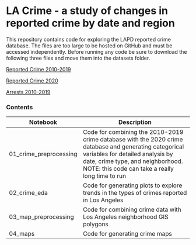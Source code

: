 # LA Crime - a study of changes in reported crime by date and region

This repository contains code for exploring the LAPD reported crime database. The files are too large to be hosted on GitHub and must be accessed independently. Before running any code be sure to download the following three files and move them into the datasets folder.

[Reported Crime 2010-2019](https://data.lacity.org/A-Safe-City/Crime-Data-from-2010-to-2019/63jg-8b9z)

[Reported Crime 2020](https://data.lacity.org/A-Safe-City/Crime-Data-from-2020-to-Present/2nrs-mtv8)

[Arrests 2010-2019](https://data.lacity.org/A-Safe-City/Arrest-Data-from-2010-to-2019/yru6-6re4)


### Contents

| Notebook | Description |
| - | - |
| 01_crime_preprocessing | Code for combining the 2010-2019 crime database with the 2020 crime database and generating categorical variables for detailed analysis by date, crime type, and neighborhood. NOTE: this code can take a really long time to run |
| 02_crime_eda | Code for generating plots to explore trends in the types of crimes reported in Los Angeles |
| 03_map_preprocessing | Code for combining crime data with Los Angeles neighborhood GIS polygons |
| 04_maps | Code for generating crime maps |